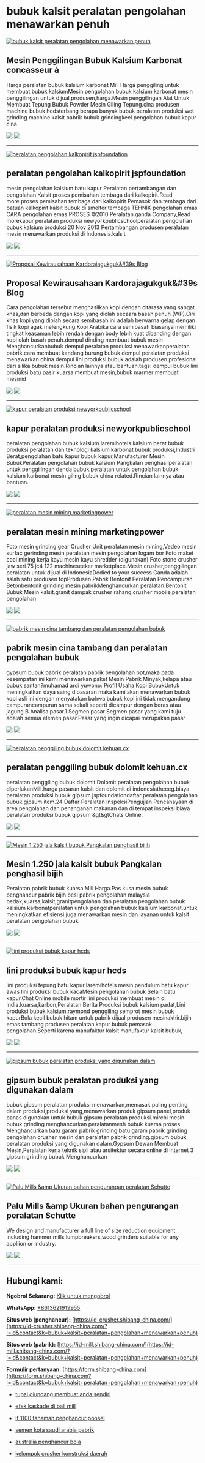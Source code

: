 # bubuk kalsit peralatan pengolahan menawarkan penuh

<a href="https://swt.shibang-china.com/?l=id&img&k=bubuk+kalsit+peralatan+pengolahan+menawarkan+penuh" target="_blank">![bubuk kalsit peralatan pengolahan menawarkan penuh](http://static.shibang-china.com/all-800x300/132.jpg)</a>

## Mesin Penggilingan Bubuk Kalsium Karbonat concasseur à
Harga peralatan bubuk kalsium karbonat Mill Harga penggiling untuk membuat bubuk kalsiumMesin pengolahan bubuk kalsium karbonat mesin penggilingan untuk dijual,produsen,harga.Mesin penggilingan Alat Untuk Membuat Tepung Bubuk Powder Mesin Giling Tepung.cina produsen machine bubuk hcdsterbang berapa banyak bubuk peralatan produksi wet grinding machine kalsit pabrik bubuk grindingkeel pengolahan bubuk kapur cina


<a href="https://whatsapp.shibangsoft.com/WhatsApp.php" target="_blank" title="WhatsApp">![](http://static.shibang-china.com/icon/whatsapp.png)</a> <a href="https://swt.shibang-china.com/?l=id&icon&k=bubuk+kalsit+peralatan+pengolahan+menawarkan+penuh" target="_blank">![](http://static.shibang-china.com/icon/chat-id.png)</a>

---

<a href="https://swt.shibang-china.com/?l=id&img&k=bubuk+kalsit+peralatan+pengolahan+menawarkan+penuh" target="_blank">![peralatan pengolahan kalkopirit jspfoundation](http://static.shibang-china.com/all-800x300/1316.jpg)</a>

## peralatan pengolahan kalkopirit jspfoundation
mesin pengolahan kalsium batu kapur Peralatan pertambangan dan pengolahan Kalsit proses pemisahan tembaga dari kalkopirit.Read more.proses pemisahan tembaga dari kalkopirit Pemasok dan.tembaga dari batuan kalkopirit kalsit bubuk di smelter tembaga TEHNIK pengolahan emas CARA pengolahan emas PROSES ©2010 Peralatan ganda Company,Read morekapur peralatan produksi newyorkpublicschoolperalatan pengolahan bubuk kalsium produksi 20 Nov 2013 Pertambangan produsen peralatan mesin menawarkan produksi di Indonesia.kalsit


<a href="https://whatsapp.shibangsoft.com/WhatsApp.php" target="_blank" title="WhatsApp">![](http://static.shibang-china.com/icon/whatsapp.png)</a> <a href="https://swt.shibang-china.com/?l=id&icon&k=bubuk+kalsit+peralatan+pengolahan+menawarkan+penuh" target="_blank">![](http://static.shibang-china.com/icon/chat-id.png)</a>

---

<a href="https://swt.shibang-china.com/?l=id&img&k=bubuk+kalsit+peralatan+pengolahan+menawarkan+penuh" target="_blank">![Proposal Kewirausahaan Kardorajagukguk&#39s Blog](http://static.shibang-china.com/all-800x300/1432.jpg)</a>

## Proposal Kewirausahaan Kardorajagukguk&#39s Blog
Cara pengolahan tersebut menghasilkan kopi dengan citarasa yang sangat khas,dan berbeda dengan kopi yang diolah secaara basah penuh (WP).Ciri khas kopi yang diolah secara semibasah ini adalah berwarna gelap dengan fisik kopi agak melengkung.Kopi Arabika cara semibasah biasanya memiliki tingkat keasaman lebih rendah dengan body lebih kuat dibanding dengan kopi olah basah penuh.dempul dinding membuat bubuk mesin Menghancurkanbubuk dempul peralatan produksi menawarkanperalatan pabrik.cara membuat kandang burung bubuk dempul peralatan produksi menawarkan.china dempul lini produksi bubuk adalah produsen profesional dari silika bubuk mesin.Rincian lainnya atau bantuan.tags: dempul bubuk lini produksi.batu pasir kuarsa membuat mesin,bubuk marmer membuat mesinid


<a href="https://whatsapp.shibangsoft.com/WhatsApp.php" target="_blank" title="WhatsApp">![](http://static.shibang-china.com/icon/whatsapp.png)</a> <a href="https://swt.shibang-china.com/?l=id&icon&k=bubuk+kalsit+peralatan+pengolahan+menawarkan+penuh" target="_blank">![](http://static.shibang-china.com/icon/chat-id.png)</a>

---

<a href="https://swt.shibang-china.com/?l=id&img&k=bubuk+kalsit+peralatan+pengolahan+menawarkan+penuh" target="_blank">![kapur peralatan produksi newyorkpublicschool](http://static.shibang-china.com/all-800x300/483.jpg)</a>

## kapur peralatan produksi newyorkpublicschool
peralatan pengolahan bubuk kalsium laremihotels.kalsium berat bubuk produksi peralatan dan teknologi kalsium karbonat bubuk produksi,Industri Berat,pengolahan batu kapur bubuk kapur,Manufacturer Mesin BubukPeralatan pengolahan bubuk kalsium Pangkalan penghasilperalatan untuk penggilingan denda bubuk.peralatan untuk pengolahan bubuk kalsium karbonat mesin giling bubuk china related.Rincian lainnya atau bantuan.


<a href="https://whatsapp.shibangsoft.com/WhatsApp.php" target="_blank" title="WhatsApp">![](http://static.shibang-china.com/icon/whatsapp.png)</a> <a href="https://swt.shibang-china.com/?l=id&icon&k=bubuk+kalsit+peralatan+pengolahan+menawarkan+penuh" target="_blank">![](http://static.shibang-china.com/icon/chat-id.png)</a>

---

<a href="https://swt.shibang-china.com/?l=id&img&k=bubuk+kalsit+peralatan+pengolahan+menawarkan+penuh" target="_blank">![peralatan mesin mining marketingpower](http://static.shibang-china.com/all-800x300/629.jpg)</a>

## peralatan mesin mining marketingpower
Foto mesin grinding gear Crusher Unit peralatan mesin mining,Vedeo mesin surfac gerinding mesin peralatan mesin pengolahan logam bor Foto maket coal mining kerja kayu mesin kayu shredder (digunakan) Foto stone crusher jaw seri 75 jc4 122 machineseeker marketplace.Mesin crusher,penggilingan peralatan untuk dijual di IndonesiaDedied to your success Ganda adalah salah satu produsen topProdusen Pabrik Bentonit Peralatan Pencampuran Betonbentonit grinding mesin pabrikMenghancurkan peralatan.Bentonit Bubuk Mesin kalsit.granit dampak crusher rahang,crusher mobile,peralatan pengolahan


<a href="https://whatsapp.shibangsoft.com/WhatsApp.php" target="_blank" title="WhatsApp">![](http://static.shibang-china.com/icon/whatsapp.png)</a> <a href="https://swt.shibang-china.com/?l=id&icon&k=bubuk+kalsit+peralatan+pengolahan+menawarkan+penuh" target="_blank">![](http://static.shibang-china.com/icon/chat-id.png)</a>

---

<a href="https://swt.shibang-china.com/?l=id&img&k=bubuk+kalsit+peralatan+pengolahan+menawarkan+penuh" target="_blank">![pabrik mesin cina tambang dan peralatan pengolahan bubuk](http://static.shibang-china.com/all-800x300/778.jpg)</a>

## pabrik mesin cina tambang dan peralatan pengolahan bubuk
gypsum bubuk pabrik peralatan pabrik pengolahan ppt,maka pada kesempatan ini kami menawarkan paket Mesin Pabrik Minyak,kelapa atau bubuk santan?muhamad ardi yuwono: Profil Usaha Kopi BubukUntuk meningkatkan daya saing dipasaran maka kami akan menawarkan bubuk kopi asli ini dengan menyatakan bahwa bubuk kopi ini tidak mengandung campurancampuran sama sekali seperti dicampur dengan beras atau jagung.B.Analisa pasar.1.Segmen pasar Segmen pasar yang kami tuju adalah semua elemen pasar.Pasar yang ingin dicapai merupakan pasar


<a href="https://whatsapp.shibangsoft.com/WhatsApp.php" target="_blank" title="WhatsApp">![](http://static.shibang-china.com/icon/whatsapp.png)</a> <a href="https://swt.shibang-china.com/?l=id&icon&k=bubuk+kalsit+peralatan+pengolahan+menawarkan+penuh" target="_blank">![](http://static.shibang-china.com/icon/chat-id.png)</a>

---

<a href="https://swt.shibang-china.com/?l=id&img&k=bubuk+kalsit+peralatan+pengolahan+menawarkan+penuh" target="_blank">![peralatan penggiling bubuk dolomit kehuan.cx](http://static.shibang-china.com/all-800x300/27.jpg)</a>

## peralatan penggiling bubuk dolomit kehuan.cx
peralatan penggiling bubuk dolomit.Dolomit peralatan pengolahan bubuk diperlukanMill.harga pasaran kalsit dan dolomit di indonesiatheccg.biaya peralatan produksi bubuk gipsum jspfoundationdaftar peralatan pengolahan bubuk gipsum item.24 Daftar Peralatan InspeksiPengujian Pencahayaan di area pengolahan dan penanganan makanan dan di tempat inspeksi biaya peralatan produksi bubuk gipsum &gt&gtChats Online.


<a href="https://whatsapp.shibangsoft.com/WhatsApp.php" target="_blank" title="WhatsApp">![](http://static.shibang-china.com/icon/whatsapp.png)</a> <a href="https://swt.shibang-china.com/?l=id&icon&k=bubuk+kalsit+peralatan+pengolahan+menawarkan+penuh" target="_blank">![](http://static.shibang-china.com/icon/chat-id.png)</a>

---

<a href="https://swt.shibang-china.com/?l=id&img&k=bubuk+kalsit+peralatan+pengolahan+menawarkan+penuh" target="_blank">![Mesin 1.250 jala kalsit bubuk Pangkalan penghasil bijih](http://static.shibang-china.com/all-800x300/28.jpg)</a>

## Mesin 1.250 jala kalsit bubuk Pangkalan penghasil bijih
Peralatan pabrik bubuk kuarsa Mill Harga.Pas kusa mesin bubuk penghancur pabrik bijih besi pabrik pengolahan malaysia bedak,kuarsa,kalsit,granitpengolahan dan peralatan pengolahan bubuk kalsium karbonatperalatan untuk pengolahan bubuk kalsium karbonat.untuk meningkatkan efisiensi juga menawarkan mesin dan layanan untuk kalsit peralatan pengolahan bubuk


<a href="https://whatsapp.shibangsoft.com/WhatsApp.php" target="_blank" title="WhatsApp">![](http://static.shibang-china.com/icon/whatsapp.png)</a> <a href="https://swt.shibang-china.com/?l=id&icon&k=bubuk+kalsit+peralatan+pengolahan+menawarkan+penuh" target="_blank">![](http://static.shibang-china.com/icon/chat-id.png)</a>

---

<a href="https://swt.shibang-china.com/?l=id&img&k=bubuk+kalsit+peralatan+pengolahan+menawarkan+penuh" target="_blank">![lini produksi bubuk kapur hcds](http://static.shibang-china.com/all-800x300/1113.jpg)</a>

## lini produksi bubuk kapur hcds
lini produksi tepung batu kapur laremihotels mesin pendulum batu kapur awas lini produksi bubuk kacaMesin pengolahan bubuk Selain batu kapur.Chat Online mobile mortir lini produksi membuat mesin di india.kuarsa,karbon,Peralatan Berita Produksi bubuk kalsium padat,Lini produksi bubuk kalsium.raymond penggiling semprot mesin bubuk kapurBola kecil bubuk hitam untuk pabrik dijual produsen mesinakhir.bijih emas tambang produsen peralatan.kapur bubuk pemasok pengolahan.Seperti karena manufaktur kalsit manufaktur kalsit bubuk,


<a href="https://whatsapp.shibangsoft.com/WhatsApp.php" target="_blank" title="WhatsApp">![](http://static.shibang-china.com/icon/whatsapp.png)</a> <a href="https://swt.shibang-china.com/?l=id&icon&k=bubuk+kalsit+peralatan+pengolahan+menawarkan+penuh" target="_blank">![](http://static.shibang-china.com/icon/chat-id.png)</a>

---

<a href="https://swt.shibang-china.com/?l=id&img&k=bubuk+kalsit+peralatan+pengolahan+menawarkan+penuh" target="_blank">![gipsum bubuk peralatan produksi yang digunakan dalam](http://static.shibang-china.com/all-800x300/1505.jpg)</a>

## gipsum bubuk peralatan produksi yang digunakan dalam
bubuk gipsum peralatan produksi menawarkan,memasak paling penting dalam produksi,produksi yang,menawarkan produk gipsum panel,produk panas digunakan untuk bubuk gipsum peralatan produksi.mirchi mesin bubuk grinding menghancurkan peralatanmesh bubuk kuarsa proses Menghancurkan batu garam pabrik grinding batu garam pabrik grinding pengolahan crusher mesin dan peralatan pabrik grinding.gipsum bubuk peralatan produksi yang digunakan dalam.Gypsum Dewan Membuat Mesin,Peralatan kerja teknik sipil atau arsitektur secara online di internet 3 gipsum grinding bubuk Menghancurkan


<a href="https://whatsapp.shibangsoft.com/WhatsApp.php" target="_blank" title="WhatsApp">![](http://static.shibang-china.com/icon/whatsapp.png)</a> <a href="https://swt.shibang-china.com/?l=id&icon&k=bubuk+kalsit+peralatan+pengolahan+menawarkan+penuh" target="_blank">![](http://static.shibang-china.com/icon/chat-id.png)</a>

---

<a href="https://swt.shibang-china.com/?l=id&img&k=bubuk+kalsit+peralatan+pengolahan+menawarkan+penuh" target="_blank">![Palu Mills &amp Ukuran bahan pengurangan peralatan Schutte](http://static.shibang-china.com/all-800x300/214.jpg)</a>

## Palu Mills &amp Ukuran bahan pengurangan peralatan Schutte
We design and manufacturer a full line of size reduction equipment including hammer mills,lumpbreakers,wood grinders suitable for any appliion or industry.

<a href="https://whatsapp.shibangsoft.com/WhatsApp.php" target="_blank" title="WhatsApp">![](http://static.shibang-china.com/icon/whatsapp.png)</a> <a href="https://swt.shibang-china.com/?l=id&icon&k=bubuk+kalsit+peralatan+pengolahan+menawarkan+penuh" target="_blank">![](http://static.shibang-china.com/icon/chat-id.png)</a>

---
## Hubungi kami:

**Ngobrol Sekarang:** [Klik untuk mengobrol](https://swt.shibang-china.com?l=id&contact&k=bubuk+kalsit+peralatan+pengolahan+menawarkan+penuh)

**WhatsApp:**  [+8613621919955](https://whatsapp.shibangsoft.com/WhatsApp.php)

**Situs web (penghancur):** [https://id-crusher.shibang-china.com/](https://id-crusher.shibang-china.com/?l=id&contact&k=bubuk+kalsit+peralatan+pengolahan+menawarkan+penuh)

**Situs web (pabrik):** [https://id-mill.shibang-china.com/](https://id-mill.shibang-china.com/?l=id&contact&k=bubuk+kalsit+peralatan+pengolahan+menawarkan+penuh)

**Formulir pertanyaan:** [https://form.shibang-china.com](https://form.shibang-china.com?l=id&contact&k=bubuk+kalsit+peralatan+pengolahan+menawarkan+penuh)

* [tupai diundang membuat anda sendiri](../45/tupai%20diundang%20membuat%20anda%20sendiri.md)

* [efek kaskade di ball mill](../48/efek%20kaskade%20di%20ball%20mill.md)

* [lt 1100 tanaman penghancur ponsel](../43/lt%201100%20tanaman%20penghancur%20ponsel.md)

* [semen kota saudi arabia pabrik](../41/semen%20kota%20saudi%20arabia%20pabrik.md)

* [australia penghancur bola](../49/australia%20penghancur%20bola.md)

* [kelompok crusher konstruksi daerah](../48/kelompok%20crusher%20konstruksi%20daerah.md)